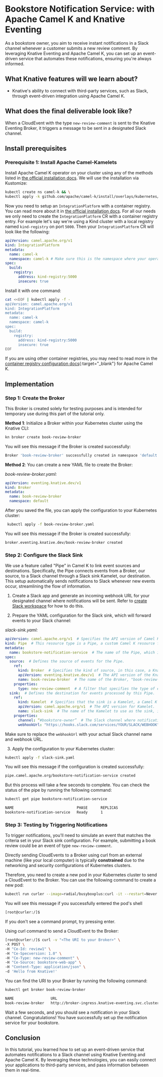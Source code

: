 # Bookstore Notification Service: with Apache Camel K and Knative Eventing

As a bookstore owner, you aim to receive instant notifications in a Slack channel whenever a customer submits a new review comment. By leveraging Knative Eventing and Apache Camel K, you can set up an event-driven service that automates these notifications, ensuring you're always informed.

## What Knative features will we learn about?

- Knative's ability to connect with third-party services, such as Slack, through event-driven integration using Apache Camel K.

## What does the final deliverable look like?

When a CloudEvent with the type `new-review-comment` is sent to the Knative Eventing Broker, it triggers a message to be sent in a designated Slack channel.

## Install prerequisites

### Prerequisite 1: Install Apache Camel-Kamelets

Install Apache Camel K operator on your cluster using any of the methods listed in [the official installation docs](https://camel.apache.org/camel-k/2.8.x/installation/installation.html). We will use the installation via Kustomize:

```sh
kubectl create ns camel-k && \
kubectl apply -k github.com/apache/camel-k/install/overlays/kubernetes/descoped?ref=v2.8.0 --server-side
```

Now you need to setup an `IntegrationPlatform` with a container registry. You can read more about it in [the official installation docs](https://camel.apache.org/camel-k/2.8.x/installation/installation.html#integration-platform). For all our needs we only need to create the `IntegrationPlatform` CR with a container registry entry. For example let's say we're using a Kind cluster with a local registry named `kind-registry` on port `5000`. Then your `IntegrationPlatform` CR will look like the following:

```yaml
apiVersion: camel.apache.org/v1
kind: IntegrationPlatform
metadata:
  name: camel-k
  namespace: camel-k # Make sure this is the namespace where your operator is running
spec:
  build:
    registry:
      address: kind-registry:5000
      insecure: true
```

Install it with one command:

```sh
cat <<EOF | kubectl apply -f -
apiVersion: camel.apache.org/v1
kind: IntegrationPlatform
metadata:
  name: camel-k
  namespace: camel-k
spec:
  build:
    registry:
      address: kind-registry:5000
      insecure: true
EOF
```

If you are using other container registries, you may need to read more in the [container registry configuration docs](https://camel.apache.org/camel-k/2.8.x/installation/registry/registry.html#how-to-configure){:target="_blank"} for Apache Camel K.

## Implementation

### Step 1: Create the Broker

This Broker is created solely for testing purposes and is intended for temporary use during this part of the tutorial only. 

**Method 1**: Initialize a Broker within your Kubernetes cluster using the Knative CLI:

```sh
kn broker create book-review-broker
```

You will see this message if the Broker is created successfully:

```sh
Broker 'book-review-broker' successfully created in namespace 'default'.
```

**Method 2**: You can create a new YAML file to create the Broker:

*book-review-broker.yaml:*

```yaml
apiVersion: eventing.knative.dev/v1
kind: Broker
metadata:
  name: book-review-broker
  namespace: default
```

After you saved the file, you can apply the configuration to your Kubernetes cluster:

```sh
 kubectl apply -f book-review-broker.yaml
```

You will see this message if the Broker is created successfully:

```sh
broker.eventing.knative.dev/book-review-broker created
```


### Step 2: Configure the Slack Sink

We use a feature called "Pipe" in Camel K to link event sources and destinations. Specifically, the Pipe connects events from a Broker, our source, to a Slack channel through a Slack sink Kamelet, our destination. This setup automatically sends notifications to Slack whenever new events occur, streamlining the flow of information.


1. Create a Slack app and generate an incoming webhook URL for your designated channel where notifications will be sent. Refer to [create Slack workspace](create-workspace.md) for how to do this.

2. Prepare the YAML configuration for the Slack sink, which will forward events to your Slack channel:

*slack-sink.yaml:*

```yaml
apiVersion: camel.apache.org/v1  # Specifies the API version of Camel K.
kind: Pipe  # This resource type is a Pipe, a custom Camel K resource for defining integration flows.
metadata:
  name: bookstore-notification-service  # The name of the Pipe, which identifies this particular integration flow.
spec:
  source:  # Defines the source of events for the Pipe.
    ref:
      kind: Broker  # Specifies the kind of source, in this case, a Knative Eventing Broker.
      apiVersion: eventing.knative.dev/v1  # The API version of the Knative Eventing Broker.
      name: book-review-broker  # The name of the Broker, "book-review-broker" in this case
    properties:
      type: new-review-comment  # A filter that specifies the type of events this Pipe will listen for, here it's listening for events of type "new-review-comment". You have to have this type specified.
  sink:  # Defines the destination for events processed by this Pipe.
    ref:
      kind: Kamelet  # Specifies that the sink is a Kamelet, a Camel K component for connecting to external services.
      apiVersion: camel.apache.org/v1  # The API version for Kamelet.
      name: slack-sink  # The name of the Kamelet to use as the sink, in this case, a predefined "slack-sink" Kamelet.
    properties:
      channel: “#bookstore-owner”  # The Slack channel where notifications will be sent.
      webhookUrl: "https://hooks.slack.com/services/YOUR/SLACK/WEBHOOK"  # The Webhook URL provided by Slack for posting messages to a specific channel.
```

Make sure to replace the `webhookUrl` with your actual Slack channel name and webhook URL.

3. Apply the configuration to your Kubernetes cluster:

```sh
kubectl apply -f slack-sink.yaml
```

You will see this message if the configuration is created successfully:

```sh
pipe.camel.apache.org/bookstore-notification-service created
```

But this process will take a few seconds to complete. You can check the status of the pipe by running the following command:

```bash
kubectl get pipe bookstore-notification-service

NAME                             PHASE      REPLICAS
bookstore-notification-service   Ready      1
```

### Step 3: Testing by Triggering Notifications

To trigger notifications, you'll need to simulate an event that matches the criteria set in your Slack sink configuration. For example, submitting a book review could be an event of type `new-review-comment`.

Directly sending CloudEvents to a Broker using curl from an external machine (like your local computer) is typically **constrained** due to the networking and security configurations of Kubernetes clusters.

Therefore, you need to create a new pod in your Kubernetes cluster to send a CloudEvent to the Broker. You can use the following command to create a new pod:

```sh
kubectl run curler --image=radial/busyboxplus:curl -it --restart=Never
```

You will see this message if you successfully entered the pod's shell

```sh
[root@curler:/]$ 
```

If you don't see a command prompt, try pressing enter.

Using curl command to send a CloudEvent to the Broker:

```sh
[root@curler:/]$ curl -v "<The URI to your Broker>" \
-X POST \
-H "Ce-Id: review1" \
-H "Ce-Specversion: 1.0" \
-H "Ce-Type: new-review-comment" \
-H "Ce-Source: bookstore-web-app" \
-H "Content-Type: application/json" \
-d 'Hello from Knative!'
```

You can find the URI to your Broker by running the following command:

```bash
kubectl get broker book-review-broker

NAME                 URL                                                                                   AGE     READY   REASON
book-review-broker   http://broker-ingress.knative-eventing.svc.cluster.local/default/book-review-broker   5m37s   True
```

Wait a few seconds, and you should see a notification in your Slack channel. Congratulations! You have successfully set up the notification service for your bookstore.

## Conclusion

In this tutorial, you learned how to set up an event-driven service that automates notifications to a Slack channel using Knative Eventing and Apache Camel K. By leveraging these technologies, you can easily connect your applications to third-party services, and pass information between them in real-time.
